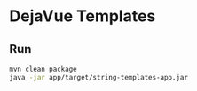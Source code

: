 # DejaVue Templates

## Run

```bash
mvn clean package
java -jar app/target/string-templates-app.jar
```
